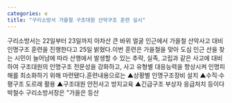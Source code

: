 ```yaml
---
categories: e
title: "구리소방서 가을철 구조대원 산악구조 훈련 실시"
---
```

구리소방서는 22일부터 23일까지 아차산 큰 바위 얼굴 인근에서 가을철 산악사고 대비 인명구조 훈련을 진행한다고 25일 밝혔다.이번 훈련은 가을철을 맞아 도심 인근 산을 찾는 시민이 늘어남에 따라 산행에서 발생할 수 있는 추락, 실족, 고립과 같은 사고에 대비하여 구조대원의 인명구조 전문성을 강화하고, 사고 유형별 대응능력을 향상시켜 인명피해를 최소화하기 위해 마련됐다.훈련내용으로는 ▲상황별 인명구조장비 설치 ▲수직·수평구조 도르래 활용 ▲구조대원 안전사고 방지교육 ▲긴급구조 부상자 응급처치 등이다박철수 구리소방서장은 "가을은 등산